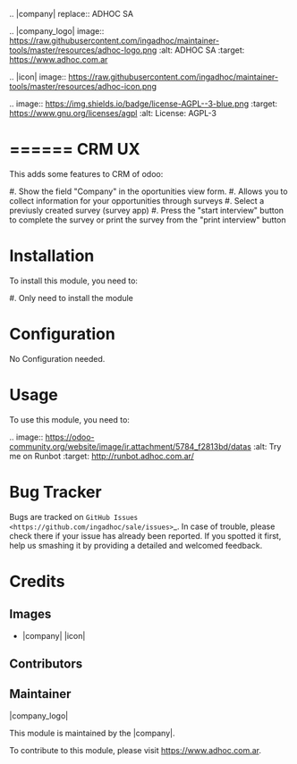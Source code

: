 .. |company| replace:: ADHOC SA

.. |company_logo| image:: https://raw.githubusercontent.com/ingadhoc/maintainer-tools/master/resources/adhoc-logo.png
   :alt: ADHOC SA
   :target: https://www.adhoc.com.ar

.. |icon| image:: https://raw.githubusercontent.com/ingadhoc/maintainer-tools/master/resources/adhoc-icon.png

.. image:: https://img.shields.io/badge/license-AGPL--3-blue.png
   :target: https://www.gnu.org/licenses/agpl
   :alt: License: AGPL-3

======
CRM UX
======

This adds some features to CRM of odoo:

#. Show the field "Company" in the oportunities view form.
#. Allows you to collect information for your opportunities through surveys
#. Select a previusly created survey (survey app)
#. Press the "start interview" button to complete the survey or print the survey from the "print interview" button

Installation
============

To install this module, you need to:

#. Only need to install the module

Configuration
=============

No Configuration needed.


Usage
=====

To use this module, you need to:

.. image:: https://odoo-community.org/website/image/ir.attachment/5784_f2813bd/datas
   :alt: Try me on Runbot
   :target: http://runbot.adhoc.com.ar/

Bug Tracker
===========

Bugs are tracked on `GitHub Issues
<https://github.com/ingadhoc/sale/issues>`_. In case of trouble, please
check there if your issue has already been reported. If you spotted it first,
help us smashing it by providing a detailed and welcomed feedback.

Credits
=======

Images
------

* |company| |icon|

Contributors
------------

Maintainer
----------

|company_logo|

This module is maintained by the |company|.

To contribute to this module, please visit https://www.adhoc.com.ar.
